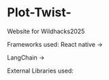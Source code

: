 # Plot-Twist-
Website for Wildhacks2025

Frameworks used:
React native ->

LangChain ->

External Libraries used:
